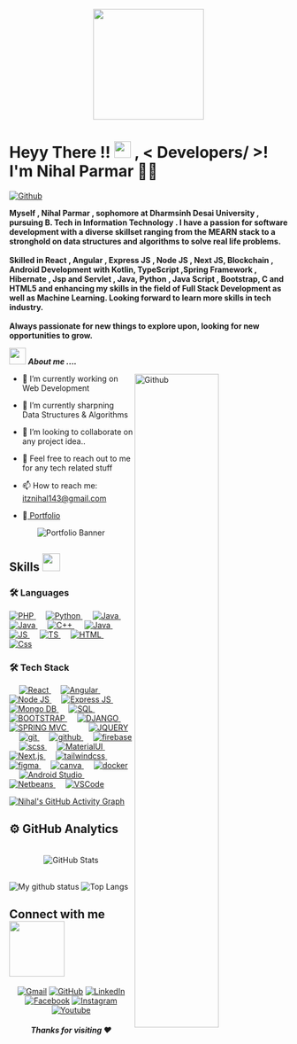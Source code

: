 <p align="center">
    <img width="200" src="https://user-images.githubusercontent.com/83122808/161239037-11d83bda-4362-4d50-829f-c28f4d30f7ba.png">
</p>

<h1>  Heyy There !! <img src = "https://raw.githubusercontent.com/MartinHeinz/MartinHeinz/master/wave.gif" width = 30px> ,  < Developers/ >!  I'm Nihal Parmar 👨‍💻</h1> 
<p align='center'>
</p>

[![Github](https://img.shields.io/github/followers/itznihal?label=Follow&style=social)](https://github.com/itznihal)
  
  <p>
            <strong>
               Myself , Nihal Parmar , sophomore at Dharmsinh Desai University , pursuing B. Tech in Information Technology . I have a passion for software development with a diverse skillset ranging from the MEARN stack to a stronghold on data structures and algorithms to solve real life problems.<br><br>
              Skilled in React , Angular , Express JS , Node JS , Next JS, Blockchain , Android Development with Kotlin, TypeScript ,Spring Framework , Hibernate , Jsp and Servlet , Java, Python , Java Script , Bootstrap, C and HTML5 and enhancing my skills in the field of Full Stack Development as well as Machine Learning. Looking forward to learn more skills in tech industry.<br><br>
                Always passionate for new things to explore upon, looking for new opportunities to grow.
            </strong>
        </p>
  
  
<img src="https://media.giphy.com/media/iY8CRBdQXODJSCERIr/giphy.gif" width="30px">&nbsp;***About me ....***

<img width="55%" align="right" alt="Github" src="https://raw.githubusercontent.com/onimur/.github/master/.resources/git-header.svg" />

- 🔭 I’m currently working on Web Development
  
- 🌱 I’m currently sharpning Data Structures & Algorithms
  
- 👯  I’m looking to collaborate on any project idea..
  
- 💬  Feel free to reach out to me for any tech related stuff
  
- 📫 How to reach me: itznihal143@gmail.com
	
- 🔗<a href="https://nihalparmarportfolio.web.app/"> Portfolio	</a>
  
<p align="center">
  <img alt="Portfolio Banner" src="https://user-images.githubusercontent.com/83122808/168830223-27547e06-f59c-4096-9100-dfe1841827ac.png">
</p>

  
<h2> Skills <img src = "https://media2.giphy.com/media/QssGEmpkyEOhBCb7e1/giphy.gif?cid=ecf05e47a0n3gi1bfqntqmob8g9aid1oyj2wr3ds3mg700bl&rid=giphy.gif" width = 32px> </h2>

  
### 🛠 Languages

<p align="left"> 
  

  <a href="https://php.net/">
    <img alt="PHP" src="https://img.shields.io/badge/Php-474A8A?style=for-the-badge&logo=dart&logoColor=white"/>
  </a>
&emsp;
<a href="https://python.org/">
    <img alt="Python" src="https://img.shields.io/badge/Python-FFD43B?style=for-the-badge&logo=python&logoColor=darkgreen"/>
  </a>
  &emsp;
<a href="https://www.java.com/en/">
    <img alt="Java" src="https://img.shields.io/badge/Java-ED8B00?style=for-the-badge&logo=java&logoColor=white"/>
  </a>
   &emsp;
<a href="https://www.cprogramming.com/">
    <img alt="Java" src="https://img.shields.io/badge/C-3498DB?style=for-the-badge&logo=c&logoColor=white"/>
  </a>
 &emsp;
<a href="https://www.cplusplus.com/en/">
    <img alt="C++" src="https://img.shields.io/badge/C++-4481EB?style=for-the-badge&logo=c++&logoColor=white"/>
  </a>
 &emsp;
<a href="https://www.javapoint.com/en/">
    <img alt="Java" src="https://img.shields.io/badge/Java -D0A384?style=for-the-badge&logo=java&logoColor=white"/>
  </a>
 &emsp;
<a href="https://www.javascript.com/en/">
    <img alt="JS" src="https://img.shields.io/badge/JS-f0db4f?style=for-the-badge&logo=javascript&logoColor=white"/>
  </a>
 &emsp;
<a href="https://www.typescript.com/en/">
    <img alt="TS" src="https://img.shields.io/badge/TypeScript-4481EB?style=for-the-badge&logo=typescript&logoColor=white"/>
  </a>
 &emsp;
<a href="https://www.html.com/en/">
    <img alt="HTML" src="https://img.shields.io/badge/Html-E44D26?style=for-the-badge&logo=html&logoColor=white"/>
  </a>
   &emsp;
<a href="https://www.css.com/en/">
    <img alt="Css" src="https://img.shields.io/badge/Css-4481EB?style=for-the-badge&logo=css&logoColor=white"/>
  </a>


  


</p>

### 🛠  Tech Stack
<p align="left"> 
&emsp;
  <a href="https://react.dev/" target="_blank"> 
     <img alt="React" src="https://img.shields.io/badge/React-040720?style=for-the-badge&logo=react&logoColor=00AEEF">
   </a>
  &emsp; 
  <a href="https://www.angular.org/" target="_blank"> 
   <img alt="Angular" src="https://img.shields.io/badge/Angular-dd1b16?style=for-the-badge&logo=Angular&logoColor=white">
  </a>   
  &emsp;
  <a href="https://nodejs.org/" target="_blank">
    <img alt="Node JS" src="https://img.shields.io/badge/node.js-68A063?style=for-the-badge&logo=node.js&logoColor=white">
  </a> 
   &emsp;
  <a href="https://express.io/" target="_blank"> 
    <img alt="Express JS" src="https://img.shields.io/badge/Express.js-303030?style=for-the-badge&logo=express.js&logoColor=white"/>
  </a>
   &emsp;
  <a href="https://mongodb.io/" target="_blank"> 
    <img alt="Mongo DB" src="https://img.shields.io/badge/MONGODB-4DB33D?style=for-the-badge&logo=MONGODB&logoColor=white"/>
  </a>
   &emsp;
  <a href="https://mysql.com/" target="_blank"> 
    <img alt="SQL" src="https://img.shields.io/badge/SQL-00758F?style=for-the-badge&logo=SQL&logoColor=white"/>
  </a>
     &emsp;
  <a href="https://bootstrap.com/" target="_blank"> 
    <img alt="BOOTSTRAP" src="https://img.shields.io/badge/BOOTSTRAP-563d7c?style=for-the-badge&logo=BOOTSTRAP&logoColor=white"/>
  </a>
     &emsp;
  <a href="https://django.com/" target="_blank"> 
    <img alt="DJANGO" src="https://img.shields.io/badge/DJANGO-092e20?style=for-the-badge&logo=SQL&logoColor=white"/>
  </a>
     &emsp;
  <a href="https://springmvc.com/" target="_blank"> 
    <img alt="SPRING MVC" src="https://img.shields.io/badge/SpringMVC-c6d7b9?style=for-the-badge&logo=SpringMVC&logoColor=white"/>
  </a>
  &emsp;
     &emsp;
  <a href="https://jquery.com/" target="_blank"> 
    <img alt="JQUERY" src="https://img.shields.io/badge/JQUERY-0769ad?style=for-the-badge&logo=JQUERY&logoColor=white"/>
  </a>
     &emsp;
  <a href="https://git.com/" target="_blank"> 
    <img alt="git" src="https://img.shields.io/badge/git-F1502F?style=for-the-badge&logo=git&logoColor=white"/>
  </a>
     &emsp;
  <a href="https://github.com/" target="_blank"> 
    <img alt="github" src="https://img.shields.io/badge/github-171515?style=for-the-badge&logo=github&logoColor=white"/>
  </a>
     &emsp;
  <a href="https://firebase.com/" target="_blank"> 
    <img alt="firebase" src="https://img.shields.io/badge/firebase-F5820D?style=for-the-badge&logo=firebase&logoColor=white"/>
  </a>
     &emsp;
  <a href="https://scss.com/" target="_blank"> 
    <img alt="scss" src="https://img.shields.io/badge/scss-CD6799?style=for-the-badge&logo=scss&logoColor=white"/>
  </a>
     &emsp;
  <a href="https://matrialUI.com/" target="_blank"> 
    <img alt="MaterialUI" src="https://img.shields.io/badge/MaterialUI-3f51b5?style=for-the-badge&logo=MaterialUI&logoColor=white"/>
  </a>
     &emsp;
  <a href="https://nextjs.com/" target="_blank"> 
    <img alt="Next.js" src="https://img.shields.io/badge/Next.js-800000?style=for-the-badge&logo=Next.js&logoColor=white"/>
  </a>
     &emsp;
  <a href="https://tailwindcss.com/" target="_blank"> 
    <img alt="tailwindcss" src="https://img.shields.io/badge/tailwindcss-b8c2cc?style=for-the-badge&logo=tailwindcss&logoColor=white"/>
  </a>
     &emsp;
  <a href="https://figma.com/" target="_blank"> 
    <img alt="figma" src="https://img.shields.io/badge/Figma-e04a34?style=for-the-badge&logo=Figma&logoColor=white"/>
  </a>
	&emsp;
  <a href="https://canva.com/" target="_blank"> 
    <img alt="canva" src="https://img.shields.io/badge/Canva-3498db?style=for-the-badge&logo=Canva&logoColor=white"/>
  </a>
	&emsp;
  <a href="https://docker.com/" target="_blank"> 
    <img alt="docker" src="https://img.shields.io/badge/Docker-4481eb?style=for-the-badge&logo=Docker&logoColor=white"/>
  </a>
     &emsp;
  <a href="https://androidstudio.com/" target="_blank"> 
    <img alt="Android Studio" src="https://img.shields.io/badge/AndroidStudio-3DDC84?style=for-the-badge&logo=AndroidStudio&logoColor=white"/>
  </a>
     &emsp;
  <a href="https://netbeans.com/" target="_blank"> 
    <img alt="Netbeans" src="https://img.shields.io/badge/netbeans-2E90E8?style=for-the-badge&logo=netbeans&logoColor=white"/>
  </a>
     &emsp;
  <a href="https://vscode.com/" target="_blank"> 
    <img alt="VSCode" src="https://img.shields.io/badge/VSCode-0078d7?style=for-the-badge&logo=VSCode&logoColor=white"/>
  </a>
   
	
</p>
  

  
  [![ Nihal's GitHub Activity Graph](https://activity-graph.herokuapp.com/graph?username=itznihal&theme=tokyonight)](https://git.io/praveenscience)
 
  
  
<h2>⚙️  GitHub Analytics</h2>

<div>

  
  <p align="center">
 <br/>
    <img src="https://github-readme-streak-stats.herokuapp.com/?user=itznihal" alt="GitHub Stats" /> <br/><br/>
  
</div>

![My github status](https://github-readme-stats.vercel.app/api?username=itznihal&show_icons=true&include_all_commits=true)
![Top Langs](https://github-readme-stats.vercel.app/api/top-langs/?username=itznihal&layout=compact)

  
  <h2> Connect with me <img src='https://raw.githubusercontent.com/ShahriarShafin/ShahriarShafin/main/Assets/handshake.gif' width="100px"> </h2>
  
  <p align="center">
	<a href="mailto:itznihal143@gmail.com"><img src="https://img.icons8.com/bubbles/50/000000/gmail.png" alt="Gmail"/></a>
	<a href="https://github.com/itznihal"><img src="https://img.icons8.com/bubbles/50/000000/github.png" alt="GitHub"/></a>
	<a href="https://www.linkedin.com/in/nihal-parmar-2924411b7/"><img src="https://img.icons8.com/bubbles/50/000000/linkedin.png" alt="LinkedIn"/></a>
	<a href="https://twitter.com/itznihal143"><img src="https://img.icons8.com/bubbles/50/000000/twitter.png" alt="Facebook"/></a>
	<a href="https://instagram.com/itz______nihal"><img src="https://img.icons8.com/bubbles/50/000000/instagram.png" alt="Instagram"/></a>
	<a href="https://www.youtube.com/channel/UCn6WuSllSnA96o1likEaZRA/videos"><img src="https://img.icons8.com/bubbles/50/000000/youtube.png" alt="Youtube"/></a>
	
</p>
  
    
  <p align="center">
	<h5 align="center">Thanks for visiting ❤️</h5>
</p>
